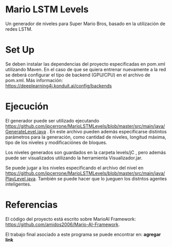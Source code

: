 # Mario LSTM Levels
Un generador de niveles para Super Mario Bros, basado en la utilización de redes LSTM.

# Set Up
Se deben instalar las dependencias del proyecto especificadas en pom.xml utilizando Maven. En el caso de que se quiera entrenar nuevamente a la red se deberá configurar el tipo de backend (GPU/CPU) en el archivo de pom.xml. Más información: https://deeplearning4j.konduit.ai/config/backends

# Ejecución
El generador puede ser utilizado ejecutando https://github.com/jpcerrone/MarioLSTMLevels/blob/master/src/main/java/GenerateLevel.java . En este archivo pueden además especificarse distintos parámetros para la generación, como cantidad de niveles, longitud máxima, tipo de los niveles y modificaciónes de bloques.

Los niveles generados son guardados en la carpeta levels/jC , pero además puede ser visualizados utilizando la herramienta Visualizador.jar.

Se puede jugar a los niveles especificando el archivo del nivel en https://github.com/jpcerrone/MarioLSTMLevels/blob/master/src/main/java/PlayLevel.java. También se puede hacer que lo jueguen los distntos agentes inteligentes.

# Referencias
El código del proyecto está escrito sobre MarioAI Framework: https://github.com/amidos2006/Mario-AI-Framework.

El trabajo final asociado a este programa se puede encontrar en: **agregar link**
